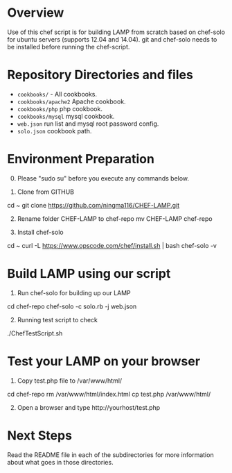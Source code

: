 Overview
==========

Use of this chef script is for building LAMP from scratch based on chef-solo for ubuntu servers (supports 12.04 and 14.04). git and chef-solo needs to be installed before running the chef-script.


Repository Directories and files
======================

* `cookbooks/` - All cookbooks.
* `cookbooks/apache2` Apache cookbook.
* `cookbooks/php` php cookbook.
* `cookbooks/mysql` mysql cookbook.
* `web.json` run list and mysql root password config.
* `solo.json` cookbook path.

Environment Preparation 
=============

0. Please "sudo su" before you execute any commands below. 

1. Clone from GITHUB

cd ~
git clone https://github.com/ningma116/CHEF-LAMP.git

2. Rename folder CHEF-LAMP to chef-repo
mv CHEF-LAMP chef-repo

3. Install chef-solo

cd ~
curl -L https://www.opscode.com/chef/install.sh | bash
chef-solo -v

Build LAMP using our script
=============

1. Run chef-solo for building up our LAMP

cd chef-repo
chef-solo -c solo.rb -j web.json

2. Running test script to check

./ChefTestScript.sh

Test your LAMP on your browser
=============

1. Copy test.php file to /var/www/html/

cd chef-repo
rm /var/www/html/index.html
cp test.php /var/www/html/

2. Open a browser and type http://yourhost/test.php


Next Steps
==========

Read the README file in each of the subdirectories for more information about what goes in those directories.
